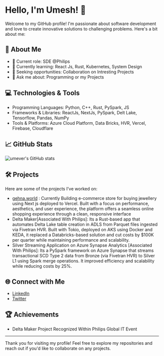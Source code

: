 # Hello, I'm Umesh! 👋

Welcome to my GitHub profile! I'm passionate about software development and love to create innovative solutions to challenging problems. Here's a bit about me:

## 🚀 About Me

- 🏫 Current role: SDE @Philips
- 🌱 Currently learning: React Js, Rust, Kubernetes, System Design
- 💼 Seeking opportunities: Collaboration on Intresting Projects
- 💬 Ask me about: Programming or my Projects

## 💻 Technologies & Tools

- Programming Languages: Python, C++, Rust, PySpark, JS
- Frameworks & Libraries: ReactJs, NextJs, PySpark, Delt Lake, Tensorflow, Pandas, NumPy
- Tools & Platforms: Azure Cloud Platform, Data Bricks, HVR, Vercel, Firebase, Cloudflare

## 📈 GitHub Stats

![umever's GitHub stats](https://github-readme-stats.vercel.app/api?username=umever&show_icons=true&theme=radical)

## 🛠 Projects

Here are some of the projects I've worked on:

- [gehna.world](https://gehna.world) : Currently Building e-commerce store for buying jewellery using Next js deployed to Vercel. Built with a focus on performance, aesthetics, and user experience, the platform offers a seamless online shopping experience through a clean, responsive interface
- Delta Maker[Associated With Philips]: Its a Rust-based app that automates Delta Lake table creation in ADLS from Parquet files ingested via Fivetran HVR. Built with Tokio, deployed on AKS using Docker and KEDA, it replaced a Databricks-based solution and cut costs by $100K per quarter while maintaining performance and scalability.
- Silver Streaming Application on Azure Synapse Analytics [Associated With Philips]:  Its a PySpark framework on Azure Synapse that streams transactional SCD Type 2 data from Bronze (via Fivetran HVR) to Silver L1 using Spark merge operations. It improved efficiency and scalability while reducing costs by 25%.

## 🌐 Connect with Me

- [LinkedIn](https://www.linkedin.com/in/umesh-verma-3a371aa7/)
- [Twitter](https://x.com/programmerbro)


## 🏆 Achievements

- Delta Maker Project Recognized Within Philips Global IT Event

---

Thank you for visiting my profile! Feel free to explore my repositories and reach out if you'd like to collaborate on any projects.
